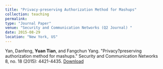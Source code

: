 ```yaml
---
title: "Privacy-preserving Authorization Method for Mashups"
collection: teaching
permalink: 
type: "Journal Paper"
venue: "Security and Communication Networks (Q2 Journal) "
date: 2015-08-29
location: "New York, US"
---
```


Yan, Danfeng, **Yuan Tian**, and Fangchun Yang. "Privacy?preserving authorization method for mashups." Security and Communication Networks 8, no. 18 (2015): 4421-4435. [Download](https://onlinelibrary.wiley.com/doi/epdf/10.1002/sec.1322)
